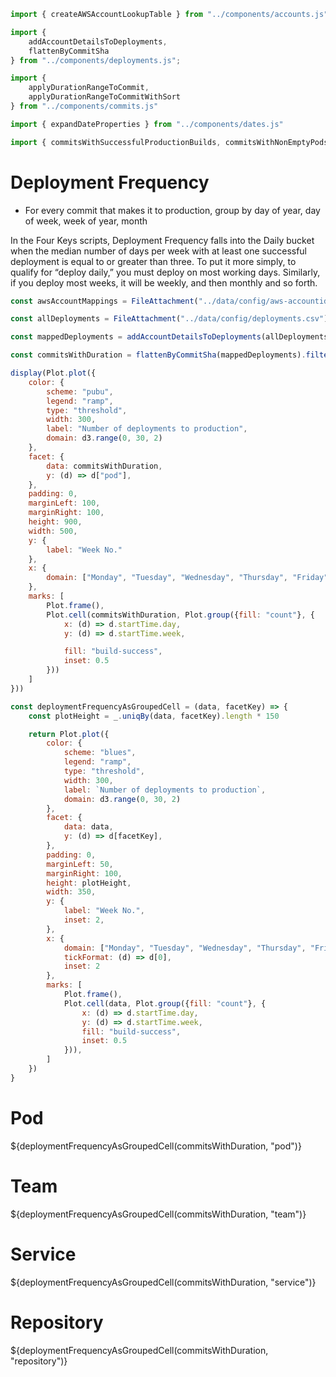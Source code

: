```js
import { createAWSAccountLookupTable } from "../components/accounts.js"

import {
    addAccountDetailsToDeployments,
    flattenByCommitSha
} from "../components/deployments.js";

import {
    applyDurationRangeToCommit,
    applyDurationRangeToCommitWithSort
} from "../components/commits.js"

import { expandDateProperties } from "../components/dates.js"

import { commitsWithSuccessfulProductionBuilds, commitsWithNonEmptyPods } from "../components/filters.js"
```

# Deployment Frequency

<div class="tip grid-rowspan-2" label="Methodology">

- For every commit that makes it to production, group by day of year, day of week, week of year, month

</div>

<div class="note">

In the Four Keys scripts, Deployment Frequency falls into the Daily bucket when the median number of days per week with at least one successful deployment is equal to or greater than three. To put it more simply, to qualify for “deploy daily,” you must deploy on most working days. Similarly, if you deploy most weeks, it will be weekly, and then monthly and so forth.

</div>

```js
const awsAccountMappings = FileAttachment("../data/config/aws-accountid-config.json").json()
```

```js
const allDeployments = FileAttachment("../data/config/deployments.csv").csv();
```

```js
const mappedDeployments = addAccountDetailsToDeployments(allDeployments, createAWSAccountLookupTable(awsAccountMappings))

const commitsWithDuration = flattenByCommitSha(mappedDeployments).filter(commitsWithSuccessfulProductionBuilds).map(applyDurationRangeToCommit).filter(commitsWithNonEmptyPods)
```

```js
display(Plot.plot({
    color: {
        scheme: "pubu",
        legend: "ramp",
        type: "threshold",
        width: 300,
        label: "Number of deployments to production",
        domain: d3.range(0, 30, 2)
    },
    facet: {
        data: commitsWithDuration,
        y: (d) => d["pod"],
    },
    padding: 0,
    marginLeft: 100,
    marginRight: 100,
    height: 900,
    width: 500,
    y: {
        label: "Week No."
    },
    x: {
        domain: ["Monday", "Tuesday", "Wednesday", "Thursday", "Friday"]
    },
    marks: [
        Plot.frame(),
        Plot.cell(commitsWithDuration, Plot.group({fill: "count"}, {
            x: (d) => d.startTime.day,
            y: (d) => d.startTime.week,

            fill: "build-success",
            inset: 0.5
        }))
    ]
}))
```

```js
const deploymentFrequencyAsGroupedCell = (data, facetKey) => {
    const plotHeight = _.uniqBy(data, facetKey).length * 150

    return Plot.plot({
        color: {
            scheme: "blues",
            legend: "ramp",
            type: "threshold",
            width: 300,
            label: `Number of deployments to production`,
            domain: d3.range(0, 30, 2)
        },
        facet: {
            data: data,
            y: (d) => d[facetKey],
        },
        padding: 0,
        marginLeft: 50,
        marginRight: 100,
        height: plotHeight,
        width: 350,
        y: {
            label: "Week No.",
            inset: 2,
        },
        x: {
            domain: ["Monday", "Tuesday", "Wednesday", "Thursday", "Friday"],
            tickFormat: (d) => d[0],
            inset: 2
        },
        marks: [
            Plot.frame(),
            Plot.cell(data, Plot.group({fill: "count"}, {
                x: (d) => d.startTime.day,
                y: (d) => d.startTime.week,
                fill: "build-success",
                inset: 0.5
            })),
        ]
    })
}
```


# Pod

${deploymentFrequencyAsGroupedCell(commitsWithDuration, "pod")}

# Team

${deploymentFrequencyAsGroupedCell(commitsWithDuration, "team")}

# Service

${deploymentFrequencyAsGroupedCell(commitsWithDuration, "service")}


# Repository

${deploymentFrequencyAsGroupedCell(commitsWithDuration, "repository")}
